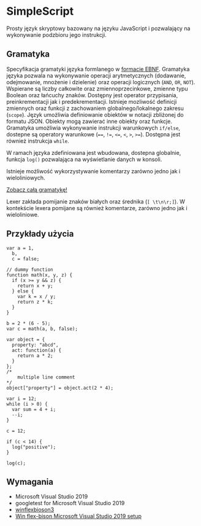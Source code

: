 # SimpleScript

Prosty język skryptowy bazowany na języku JavaScript i pozwalający na wykonywanie podzbioru jego instrukcji.

## Gramatyka

Specyfikacja gramatyki języka formlanego w [formacie EBNF](https://en.wikipedia.org/wiki/Extended_Backus%E2%80%93Naur_form).
Gramatyka języka pozwala na wykonywanie operacji arytmetycznych (dodawanie, odejmowanie, mnożenie i dzielenie) oraz operacji logicznych (`AND`, `OR`, `NOT`). Wspierane są liczby całkowite oraz zmiennoprzecinkowe, zmienne typu Boolean oraz łańcuchy znaków. Dostępny jest operator przypisania, preinkrementacji jak i predekrementacji.
Istnieje mozliwość definicji zmiennych oraz funkcji z zachowaniem globalnego/lokalnego zakresu (`scope`).
Język umożliwia definiowanie obiektów w notacji zbliżonej do formatu JSON. Obiekty mogą zawierać inne obiekty oraz funkcje.
Gramatyka umożliwia wykonywanie instrukcji warunkowych `if/else`, dostepne są operatory warunkowe (`==`, `!=`, `<=`, `<`, `>`, `>=`).
Dostępna jest również instrukcja `while`.

W ramach języka zdefiniowana jest wbudowana, dostepna globalnie, funkcja `log()` pozwalająca na wyświetlanie danych w konsoli.

Istnieje możliwość wykorzystywanie komentarzy zarówno jedno jak i wieloliniowych.

[Zobacz całą gramatykę!](SimpleScript/SimpleScript.ebnf)

Lexer zakłada pomijanie znaków białych oraz średnika (`[ \t\n\r;]`). W kontekście lexera pomijane są również komentarze, zarówno jedno jak i wieloliniowe.

## Przykłady użycia

```
var a = 1,
  b,
  c = false;

// dummy function
function math(x, y, z) {
  if (x >= y && z) {
    return x + y;
  } else {
    var k = x / y;
    return z * k;
  }
}

b = 2 * (6 - 5);
var c = math(a, b, false);

var object = {
  property: "abcd",
  act: function(a) {
    return a * 2;
  }
};
/*
    multiple line comment
*/
object["property"] = object.act(2 * 4);

var i = 12;
while (i > 0) {
  var sum = 4 + i;
  --i;
}

c = 12;

if (c < 14) {
  log("positive");
}

log(c);
```

## Wymagania

- Microsoft Visual Studio 2019
- googletest for Microsoft Visual Studio 2019
- [winflexbioson3](https://sourceforge.net/projects/winflexbison/files/winflexbison3-latest.zip/download)
- [Win flex-bison Microsoft Visual Studio 2019 setup](https://sourceforge.net/p/winflexbison/wiki/Visual%20Studio%20custom%20build%20rules/)
